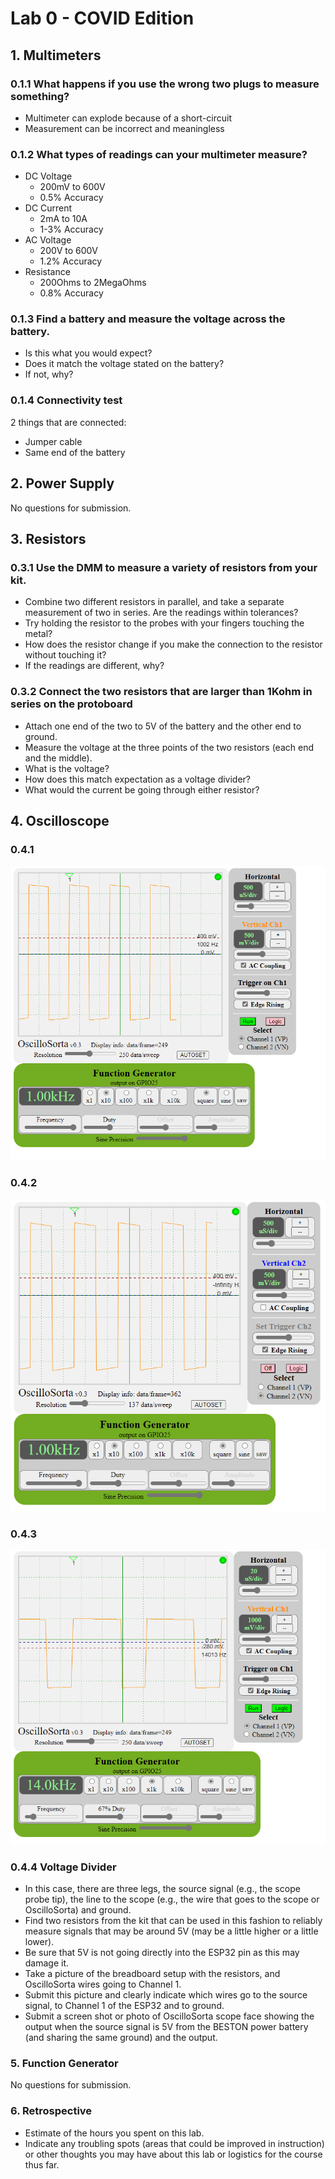 # Lab 0 - COVID Edition

## 1. Multimeters

### 0.1.1 What happens if you use the wrong two plugs to measure something? ​

- Multimeter can explode because of a short-circuit
- Measurement can be incorrect and meaningless

### 0.1.2 What types of readings can your multimeter measure? 

- DC Voltage
	- 200mV to 600V
	- 0.5% Accuracy
- DC Current
	- 2mA to 10A
	- 1-3% Accuracy
- AC Voltage
	- 200V to 600V
	- 1.2% Accuracy
- Resistance
	- 200Ohms to 2MegaOhms
	- 0.8% Accuracy

### 0.1.3 Find a battery and measure the voltage across the battery. 

- Is this what you would expect?
- Does it match the voltage stated on the battery? 
- If not, why?

### 0.1.4 Connectivity test 

2 things that are connected:

- Jumper cable 
- Same end of the battery

## 2. Power Supply

No questions for submission.

## 3. Resistors

### 0.3.1 Use the DMM to measure a variety of resistors from your kit. 

- Combine two different resistors in parallel, and take a separate measurement of two in series. Are the readings within tolerances? 
- Try holding the resistor to the probes with your fingers touching the metal? 
- How does the resistor change if you make the connection to the resistor without touching it? 
- If the readings are different, why?

### 0.3.2 Connect the two resistors that are larger than 1Kohm in series on the protoboard

- Attach one end of the two to 5V of the battery and the other end to ground. 
- Measure the voltage at the three points of the two resistors (each end and the middle). 
- What is the voltage? 
- How does this match expectation as a voltage divider? 
- What would the current be going through either resistor?

## 4. Oscilloscope

### 0.4.1

![Square 1KHz Wave](../imgs/oscope_6.png)

### 0.4.2

![](../imgs/oscope_7.png)

### 0.4.3

![](../imgs/oscope_8.png)

### 0.4.4 Voltage Divider

- In this case, there are three legs, the source signal (e.g., the scope probe tip), the line to the scope (e.g., the wire that goes to the scope or OscilloSorta) and ground. 
- Find two resistors from the kit that can be used in this fashion to reliably measure signals that may be around 5V (may be a little higher or a little lower). 
- Be sure that 5V is not going directly into the ESP32 pin as this may damage it. 
- Take a picture of the breadboard setup with the resistors, and OscilloSorta wires going to Channel 1. 
- Submit this picture and clearly indicate which wires go to the source signal, to Channel 1 of the ESP32 and to ground. 
- Submit a screen shot or photo of OscilloSorta scope face showing the output when the source signal is 5V from the BESTON power battery (and sharing the same ground) and the output.

### 5. Function Generator

No questions for submission.

### 6. Retrospective 

- Estimate of the hours you spent on this lab. 
- Indicate any troubling spots (areas that could be improved in instruction) or other thoughts you may have about this lab or logistics for the course thus far.